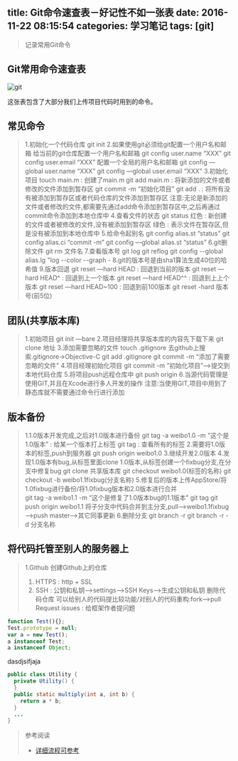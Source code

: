 title: Git命令速查表－好记性不如一张表
date: 2016-11-22 08:15:54
categories: 学习笔记
tags: [git]
---
<blockquote class="blockquote-center">记录常用Git命令</blockquote>
<!--more-->

## Git常用命令速查表
![git](http://photo.yangmaoxin.cn/git.png)

这张表包含了大部分我们上传项目代码时用到的命令。


## 常见命令

> 1.初始化一个代码仓库
> git init
> 2.如果使用git必须给git配置一个用户名和邮箱
> 给当前的git仓库配置一个用户名和邮箱
> git config user.name “XXX”
> git config user.email “XXX”
> 配置一个全局的用户名和邮箱
> git config —global user.name “XXX”
> git config —global user.email “XXX”
> 3.初始化项目
> touch main.m : 创建了main.m
> git add main.m : 将新添加的文件或者修改的文件添加到暂存区
> git commit -m “初始化项目”
> git add . : 将所有没有被添加到暂存区或者代码仓库的文件添加到暂存区
> 注意:无论是新添加的文件或者修改的文件,都需要先通过add命令添加到暂存区中,之后再通过commit命令添加到本地仓库中
> 4.查看文件的状态 git status
> 红色 : 新创建的文件或者被修改的文件,没有被添加到暂存区
> 绿色 : 表示文件在暂存区,但是没有被添加到本地仓库中
> 5.给命令起别名
> git config alias.st “status”
> git config alias.ci “commit -m”
> git config —global alias.st “status”
> 6.git删除文件
> git rm 文件名
> 7.查看版本号
> git log
> git reflog
> git config --global alias.lg "log --color --graph -
> 8.git的版本号是由sha1算法生成40位的哈希值
> 9.版本回退
> git reset —hard HEAD : 回退到当前的版本
> git reset —hard HEAD^ : 回退到上一个版本
> git reset —hard HEAD^^ : 回退到上上个版本
> git reset —hard HEAD~100 : 回退到前100版本
> git reset -hard 版本号(前5位)

## 团队(共享版本库)

> 1.初始项目
> git init —bare
> 2.项目经理将共享版本库的内容先下载下来
> git clone 地址
> 3.添加需要忽略的文件
> touch .gitignore
> 去github上搜索.gitignore->Objective-C
> git add .gitignore
> git commit -m “添加了需要忽略的文件”
> 4.项目经理初始化项目
> git commit -m “初始化项目”—>提交到本地代码仓库
> 5.将项目push远程仓库中
> git push origin
> 6.当源代码管理是使用GIT,并且在Xcode进行多人开发的操作
> 注意:当使用GIT,项目中用到了静态库就不需要通过命令行进行添加

## 版本备份

> 1.1.0版本开发完成,之后对1.0版本进行备份
> git tag -a weibo1.0 -m “这个是1.0版本” : 给某一个版本打上标签
> git tag : 查看所有的标签
> 2.需要将1.0版本的标签,push到服务器
> git push origin weibo1.0
> 3.继续开发2.0版本
> 4.发现1.0版本有bug,从标签里面clone 1.0版本,从标签创建一个fixbug分支,在分支中修复bug
> git clone 共享版本库
> git checkout weibo1.0(标签的名称)
> git checkout -b weibo1.1fixbug(分支名称)
> 5.修复后的版本上传AppStore/将1.0fixbug进行备份/将1.0fixbug版本和2.0版本进行合并\
> git tag -a weibo1.1 -m “这个是修复了1.0版本bug的1.1版本”
> git tag
> git push origin weibo1.1
> 将子分支中代码合并到主分支,pull—>weibo1.1fixbug—>push master—>其它同事更新
> 6.删除分支
> git branch -r
> git branch -r -d 分支名称

## 将代码托管至别人的服务器上

> 1.Github
> 创建Github上的仓库
> 1) HTTPS : http + SSL
> 2) SSH : 公钥和私钥—>settings—>SSH Keys—>生成公钥和私钥
> 删除代码仓库
> 可以给别人的代码提比较功能/对别人的代码重构:fork—>pull Request
> issues : 给框架作者提问题


```JavaScript
function Test(){};
Test.prototype = null;
var a = new Test();
a instanceof Test;
a instanceof Object;
```

dasdjsifjaja


```Java
public class Utility {
  private Utility() {
  }
  public static multiply(int a, int b) {
    return a * b;
  }
  ...
}
```


> 参考阅读
> 
> * [详细流程可参考 ][1] 

  [1]: http://www.jianshu.com/p/0c808b2ee952




